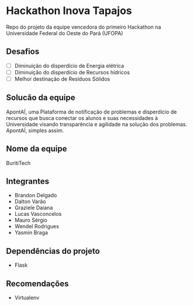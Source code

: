 # Hackathon Inova Tapajos
Repo do projeto da equipe vencedora do primeiro Hackathon na Universidade Federal do Oeste do Pará (UFOPA) 

## Desafios 
  - [ ] Diminuição do disperdício de Energia elétrica 
  - [ ] Diminuição do disperdício de Recursos hídricos 
  - [ ] Melhor destinação de Resíduos Sólidos 

## Solucão da equipe
ApontAÍ, uma Plataforma de notificação de problemas e disperdício de recursos que busca conectar os alunos e suas necessidades à Universidade visando transparência e agilidade na solução dos problemas. ApontAÍ, simples assim.

## Nome da equipe
BuritiTech

## Integrantes
  - Brandon Delgado
  - Dalton Varão
  - Graziele Daiana
  - Lucas Vasconcelos
  - Mauro Sérgio
  - Wendel Rodrigues
  - Yasmin Braga

## Dependências do projeto
  * Flask

## Recomendações
  * Virtualenv
